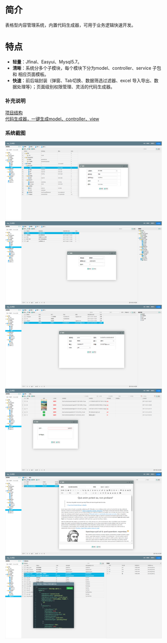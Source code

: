 # 简介
表格型内容管理系统，内置代码生成器，可用于业务逻辑快速开发。
# 特点
- **轻量**：Jfinal、Easyui、Mysql5.7。
- **清晰**：系统分多个子模块，每个模块下分为model、controller、service 子包 和 相应页面模板。
- **快速**：前后端封装（弹窗、Tab切换、数据筛选过滤器、excel 导入导出、数据处理等）；页面级别权限管理、灵活的代码生成器。

### 补充说明 
[项目结构](https://github.com/qinyou/my_curd/wiki/%E9%A1%B9%E7%9B%AE%E7%BB%93%E6%9E%84%E3%80%81%E4%BB%A3%E7%A0%81%E8%AF%B4%E6%98%8E)  
[代码生成器，一键生成model、controller、view](https://github.com/qinyou/my_curd/wiki/%E4%BB%A3%E7%A0%81%E7%94%9F%E6%88%90%E5%99%A8%E4%BD%BF%E7%94%A8%E6%96%B9%E6%B3%95)

### 系统截图
![github](preview_img/menu.png "菜单")
![github](preview_img/role.png "角色")
![github](preview_img/user.png "用户")
![github](preview_img/file.png "文件")
![github](preview_img/article.png "文章")
![github](preview_img/gen.png "代码生成器，生成model、controller、view")